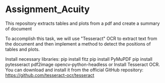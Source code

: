 # Assignment_Acuity
This repository extracts tables and plots from a pdf and create a summary of document

To accomplish this task, we will use "Tesseract" OCR to extract text from the document and then implement a method to detect the positions of tables and plots. 

Install necessary libraries:
pip install fitz
pip install PyMuPDF
pip install pytesseract pdf2image opencv-python-headless
or
Install Tesseract OCR. You can download and install it from the official GitHub repository: https://github.com/tesseract-ocr/tesseract
